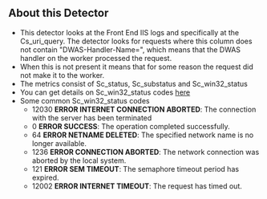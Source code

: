 ## About this Detector

* This detector looks at the Front End IIS logs and specifically at the Cs_uri_query. The detector looks for requests where this column does not contain "DWAS-Handler-Name=", which means that the DWAS handler on the worker processed the request. 
* When this is not present it means that for some reason the request did not make it to the worker.
* The metrics consist of Sc_status, Sc_substatus and Sc_win32_status
* You can get details on Sc_win32_status codes [here](https://msdn.microsoft.com/en-us/library/ms681381.aspx) 
* Some common Sc_win32_status codes
  * 12030 **ERROR INTERNET CONNECTION ABORTED**: The connection with the server has been terminated
  * 0 **ERROR SUCCESS**: The operation completed successfully.
  * 64 **ERROR NETNAME DELETED**: The specified network name is no longer available.
  * 1236 **ERROR CONNECTION ABORTED**: The network connection was aborted by the local system.
  * 121 **ERROR SEM TIMEOUT**: The semaphore timeout period has expired.
  * 12002 **ERROR INTERNET TIMEOUT**: The request has timed out.

